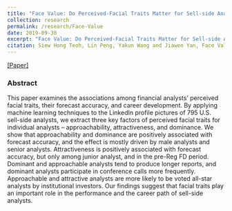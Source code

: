 ```yaml
---
title: "Face Value: Do Perceived-Facial Traits Matter for Sell-side Analysts?"
collection: research
permalink: /research/Face-Value
date: 2019-09-30
excerpt: "Face Value: Do Perceived-Facial Traits Matter for Sell-side Analysts?"
citation: Siew Hong Teoh, Lin Peng, Yakun Wang and Jiawen Yan, Face Value: Do Perceived-Facial Traits Matter for Sell-side Analysts?
---
```

[[Paper]]()
### Abstract
This paper examines the associations among financial analysts’ perceived facial traits, their forecast accuracy, and career development. By applying machine learning techniques to the LinkedIn profile pictures of 795 U.S. sell-side analysts, we extract three key factors of perceived facial traits for individual analysts – approachability, attractiveness, and dominance. We show that approachability and dominance are positively associated with forecast accuracy, and the effect is mostly driven by male analysts and senior analysts. Attractiveness is positively associated with forecast accuracy, but only among junior analyst, and in the pre-Reg FD period. Dominant and approachable analysts tend to produce longer reports, and dominant analysts participate in conference calls more frequently. Approachable and attractive analysts are more likely to be voted all-star analysts by institutional investors. Our findings suggest that facial traits play an important role in the performance and the career path of sell-side analysts.
